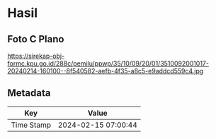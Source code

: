 # Hasil

## Foto C Plano

https://sirekap-obj-formc.kpu.go.id/288c/pemilu/ppwp/35/10/09/20/01/3510092001017-20240214-160100--8f540582-aefb-4f35-a8c5-e9addcd559c4.jpg


## Metadata

| Key        | Value               |
| ---------- | ------------------- |
| Time Stamp | 2024-02-15 07:00:44 |



